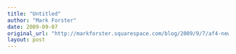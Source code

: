```yaml
---
title: "Untitled"
author: "Mark Forster"
date: 2009-09-07
original_url: "http://markforster.squarespace.com/blog/2009/9/7/af4-news.html"
layout: post
---
```

